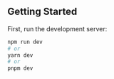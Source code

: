 
## Getting Started

First, run the development server:

```bash
npm run dev
# or
yarn dev
# or
pnpm dev
```


